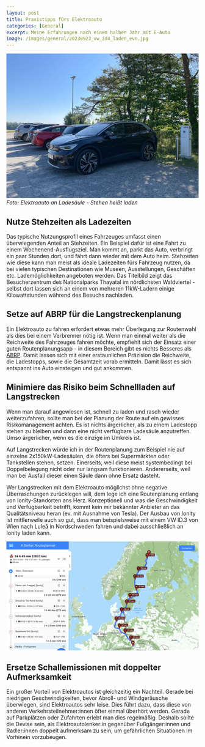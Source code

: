```yaml
---
layout: post
title: Praxistipps fürs Elektroauto
categories: [General]
excerpt: Meine Erfahrungen nach einem halben Jahr mit E-Auto 
image: /images/general/20230923_vw_id4_laden_evn.jpg
---
```


![Volkswagen ID.4 an einer 11kW EVN-Ladesäule](../images/general/20230923_vw_id4_laden_evn.jpg)
_Foto: Elektroauto an Ladesäule - Stehen heißt laden_

## Nutze Stehzeiten als Ladezeiten
Das typische Nutzungsprofil eines Fahrzeuges umfasst einen überwiegenden Anteil an Stehzeiten. Ein Beispiel dafür ist eine Fahrt zu einem Wochenend-Ausflugsziel. Man kommt an, parkt das Auto, verbringt ein paar Stunden dort, und fährt dann wieder mit dem Auto heim. Stehzeiten wie diese kann man meist als ideale Ladezeiten fürs Fahrzeug nutzen, da bei vielen typischen Destinationen wie Museen, Ausstellungen, Geschäften etc. Lademöglichkeiten angeboten werden. Das Titelbild zeigt das Besucherzentrum des Nationalparks Thayatal im nördlichsten Waldviertel - selbst dort lassen sich an einem von mehreren 11kW-Ladern einige Kilowattstunden während des Besuchs nachladen. 


## Setze auf ABRP für die Langstreckenplanung
Ein Elektroauto zu fahren erfordert etwas mehr Überlegung zur Routenwahl als dies bei einem Verbrenner nötig ist. Wenn man einmal weiter als die Reichweite des Fahrzeuges fahren möchte, empfiehlt sich der Einsatz einer guten Routenplanungsapp - in diesem Bereich gibt es nichts Besseres als [ABRP](https://abetterrouteplanner.com/). Damit lassen sich mit einer erstaunlichen Präzision die Reichweite, die Ladestopps, sowie die Gesamtzeit vorab ermitteln. Damit lässt es sich entspannt ins Auto einsteigen und gut ankommen.


## Minimiere das Risiko beim Schnellladen auf Langstrecken
Wenn man darauf angewiesen ist, schnell zu laden und rasch wieder weiterzufahren, sollte man bei der Planung der Route auf ein gewisses Risikomanagement achten. Es ist nichts ärgerlicher, als zu einem Ladestopp stehen zu bleiben und dann eine nicht verfügbare Ladesäule anzutreffen. Umso ärgerlicher, wenn es die einzige im Umkreis ist.

Auf Langstrecken würde ich in der Routenplanung zum Beispiel nie auf einzelne 2x150kW-Ladesäulen, die öfters bei Supermärkten oder Tankstellen stehen, setzen. Einerseits, weil diese meist systembedingt bei Doppelbelegung nicht oder nur langsam funktionieren. Andererseits, weil man bei Ausfall dieser einen Säule dann ohne Ersatz dasteht.

Wer Langstrecken mit dem Elektroauto möglichst ohne negative Überraschungen zurücklegen will, dem lege ich eine Routenplanung entlang von Ionity-Standorten ans Herz. Konzeptionell und was die Geschwindigkeit und Verfügbarkeit betrifft, kommt kein mir bekannter Anbieter an das Qualitätsniveau heran (ev. mit Ausnahme von Tesla). Der Ausbau von Ionity ist mittlerweile auch so gut, dass man beispielsweise mit einem VW ID.3 von Wien nach Luleå in Nordschweden fahren und dabei ausschließlich an Ionity laden kann.

[![ABRP Routenplanung von Wien nach Luleå mit einem VW ID.3](../images/general/20230923_abrp_vienna_lulea.jpg)](https://abetterrouteplanner.com/?plan_uuid=666a2ac3-2e6d-4fb9-936c-abf7374ec6b0)

## Ersetze Schallemissionen mit doppelter Aufmerksamkeit 
Ein großer Vorteil von Elektroautos ist gleichzeitig ein Nachteil. Gerade bei niedrigen Geschwindigkeiten, bevor Abroll- und Windgeräusche überwiegen, sind Elektroautos sehr leise.
Dies führt dazu, dass diese von anderen Verkehrsteilnehmer:innen öfter einmal überhört werden. Gerade auf Parkplätzen oder Zufahrten erlebt man dies regelmäßig.
Deshalb sollte die Devise sein, als Elektroautolenker:in gegenüber Fußgänger:innen und Radler:innen doppelt aufmerksam zu sein, um gefährlichen Situationen im Vorhinein vorzubeugen.


